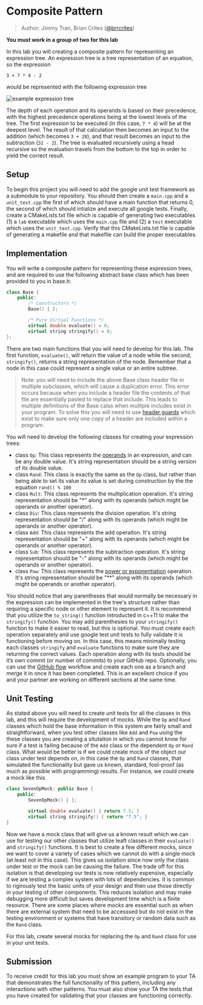 # Composite Pattern

> Author: Jimmy Tran, Brian Crites ([@brrcrites](https://github.com/brrcrites))

**You must work in a group of two for this lab**

In this lab you will creating a composite pattern for representing an expression tree. An expression tree is a tree representation of an equation, so the expression

```
3 + 7 * 4 - 2
```

would be represented with the following expression tree

![example expression tree](https://github.com/cs100/template-lab-03-composite-strategy/blob/master/images/intro-tree.png?raw=true)

The depth of each operation and its operands is based on their precedence, with the highest precedence operations being at the lowest levels of the tree. The first expression to be executed (in this case, `7 * 4`) will be at the deepest level. The result of that calculation then becomes an input to the addition (which becomes `3 + 28`), and that result becomes an input to the subtraction (`31 - 2`). The tree is evaluated recursively using a head recursive so the evaluation travels from the bottom to the top in order to yield the correct result.

## Setup

To begin this project you will need to add the google unit test framework as a submodule to your repository. You should then create a `main.cpp` and a `unit_test.cpp` the first of which should have a main function that returns 0, the second of which should intialize and execute all google tests. Finally, create a CMakeLists.txt file which is capable of generating two executables (1) a `lab` executable which uses the `main.cpp` file and (2) a `test` executable which uses the `unit_test.cpp`. Verify that this CMakeLists.txt file is capable of generating a makefile and that makefile can build the proper executables.

## Implementation

You will write a composite pattern for representing these expression trees, and are required to use the following abstract base class which has been provided to you in base.h:

```c++
class Base {
    public:
        /* Constructors */
        Base() { };

        /* Pure Virtual Functions */
        virtual double evaluate() = 0;
        virtual string stringify() = 0;
};
```

There are two main functions that you will need to develop for this lab. The first function, `evaluate()`, will return the value of a node while the second, `stringify()`, returns a string representation of the node. Remember that a node in this case could represent a single value or an entire subtree.

> Note: you will need to include the above Base class header file in multiple subclasses, which will cause a duplication error. This error occurs because when you include a header file the contents of that file are essentially pasted to replace that include. This leads to multiple definitions of the Base calss when mulitple includes exist in your program. To solve this you will need to use [header guards](https://www.learncpp.com/cpp-tutorial/header-guards/) which exist to make sure only one copy of a header are included within a program.

You will need to develop the following classes for creating your expression trees:

* class `Op`: This class represents the [operands](https://en.wikipedia.org/wiki/Operand) in an expression, and can be any double value. It's string representation should be a string version of its double value.
* class `Rand`: This class is exactly the same as the `Op` class, but rather than being able to set its value its value is set during construction by the the equation `rand() % 100`
* class `Mult`: This class represents the multiplication operation. It's string representation should be "\*" along with its operands (which might be operands or another operator).
* class `Div`: This class represents the division operation. It's string representation should be "/" along with its operands (which might be operands or another operator).
* class `Add`: This class represents the add operaiton. It's string representation should be "+" along with its operands (which might be operands or another operator).
* class `Sub`: This class represents the subtraction operation. It's string representation should be "-" along with its operands (which might be operands or another operator).
* class `Pow`: This class represents the [power or exponentiation](https://en.wikipedia.org/wiki/Exponentiation) operation. It's string representation should be "\*\*" along with its operands (which might be operands or another operator).

You should notice that any parentheses that would normally be necessary in the expression can be implemented in the tree's structure rather than requiring a specific node or other element to represent it. It is recommend that you utilize the `to_string()` function introducted in c++11 to make the `stringify()` function. You may add parenthesies to your `stringify()` function to make it easier to read, but this is optional. You must create each operation separately and use google test unit tests to fully validate it is functioning before moving on. In this case, this means minimally testing each classes `stringify` and `evaluate` functions to make sure they are returning the correct values. Each operation along with its tests should be it’s own commit (or number of commits) to your GitHub repo. Optionally, you can use the [GitHub flow](https://guides.github.com/introduction/flow/) workflow and create each one as a branch and merge it in once it has been completed. This is an excellent choice if you and your partner are working on different sections at the same time.

## Unit Testing

As stated above you will need to create unit tests for all the classes in this lab, and this will require the development of mocks. While the `Op` and `Rand` classes which hold the base information in this system are fairly small and straightforward, when you test other classes like `Add` and `Pow` using the these classes you are creating a situtaiton in which you cannot know for sure if a test is failing because of the `Add` class or the dependent `Op` or `Rand` class. What would be better is if we could create mock of the object our class under test depends on, in this case the `Op` and `Rand` classes, that simulated the functionality but gave us known, standard, fool-proof (as much as possible with programming) results. For instance, we could create a mock like this.

```c++
class SevenOpMock: public Base {
    public:
        SevenOpMock() { };

        virtual double evaluate() { return 7.5; }
        virtual string stringify() { return "7.5"; }
}
```

Now we have a mock class that will give us a known result which we can use for testing our other classes that utilize leaft classes in their `evaluate()` and `stringify()` functions. It is best to create a few different mocks, since we want to cover a variety of cases which we cannot do with a single mock (at least not in this case). This gives us isolation since now only the class under test or the mock can be causing the failure. The trade off for this isolation is that developing our tests is now relatively expensive, especially if we are testing a complex system with lots of dependencies. It is common to rigirously test the basic units of your design and then use those directly in your testing of other components. This reduces isolation and may make debugging more difficult but saves development time which is a finite resource. There are some places where mocks are essential such as when there are external system that need to be accesssed but do not exist in the testing environment or systems that have transitory or random data such as the `Rand` class.

For this lab, create several mocks for replacing the `Op` and `Rand` class for use in your unit tests.

## Submission

To receive credit for this lab you must show an example program to your TA that demonstrates the full functionality of this pattern, including any interactions with other patterns. You must also show your TA the tests that you have created for validating that your classes are functioning correctly.

